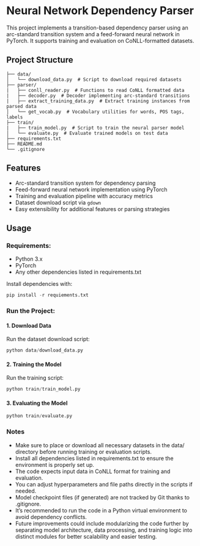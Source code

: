 # Neural Network Dependency Parser

This project implements a transition-based dependency parser using an arc-standard transition system and a feed-forward neural network in PyTorch. It supports training and evaluation on CoNLL-formatted datasets.


## Project Structure

```text
├── data/
│   └── download_data.py  # Script to download required datasets
├── parser/
|   ├── conll_reader.py  # Functions to read CoNLL formatted data
|   ├── decoder.py  # Decoder implementing arc-standard transitions
|   ├── extract_training_data.py  # Extract training instances from parsed data
│   └── get_vocab.py  # Vocabulary utilities for words, POS tags, labels
├── train/
|   ├── train_model.py  # Script to train the neural parser model
│   └── evaluate.py  # Evaluate trained models on test data
├── requirements.txt
├── README.md
└── .gitignore
```
## Features

- Arc-standard transition system for dependency parsing
- Feed-forward neural network implementation using PyTorch
- Training and evaluation pipeline with accuracy metrics
- Dataset download script via `gdown`
- Easy extensibility for additional features or parsing strategies

## Usage

### Requirements:
- Python 3.x
- PyTorch
- Any other dependencies listed in requirements.txt

Install dependencies with:
```python
pip install -r requiements.txt
```

### Run the Project:
#### 1. Download Data
Run the dataset download script:
```python
python data/download_data.py
```

#### 2. Training the Model
Run the training script:
```python
python train/train_model.py
```

#### 3. Evaluating the Model
```python
python train/evaluate.py
```
### Notes
- Make sure to place or download all necessary datasets in the data/ directory before running training or evaluation scripts.
- Install all dependencies listed in requirements.txt to ensure the environment is properly set up.
- The code expects input data in CoNLL format for training and evaluation.
- You can adjust hyperparameters and file paths directly in the scripts if needed.
- Model checkpoint files (if generated) are not tracked by Git thanks to .gitignore.
- It’s recommended to run the code in a Python virtual environment to avoid dependency conflicts.
- Future improvements could include modularizing the code further by separating model architecture, data processing, and training logic into distinct modules for better scalability and easier testing.


